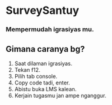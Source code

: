 # SurveySantuy 
### Mempermudah igrasiyas mu.

## Gimana caranya bg?

1. Saat dilaman igrasiyas.
2. Tekan f12.
3. Pilih tab console.
4. Copy code tadi, enter.
5. Abistu buka LMS kalean.
6. Kerjain tugasmu jan ampe nganggur.